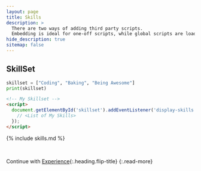 ```yaml
---
layout: page
title: Skills
description: >
  There are two ways of adding third party scripts.
  Embedding is ideal for one-off scripts, while global scripts are loaded on every page.
hide_description: true
sitemap: false
---
```


## SkillSet

```python
skillset = ["Coding", "Baking", "Being Awesome"]
print(skillset)
```

```html
<!-- My Skillset -->
<script>
  document.getElementById('skillset').addEventListener('display-skills', function() {
    // <List of My Skills>
  });
</script>
```

{% include skills.md %}

&nbsp;
&nbsp;
&nbsp;

Continue with [Experience](experience.md){:.heading.flip-title}
{:.read-more}
